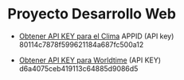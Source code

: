 # Proyecto Desarrollo Web

* [Obtener API KEY para el Clima](http://openweathermap.org/register)
  APPID (API key) 80114c7878f599621184a687fc500a12

* [Obtener API KEY para Worldtime](https://developer.worldweatheronline.com/)
  (API KEY) d6a4075ceb419113c64885d9086d5

